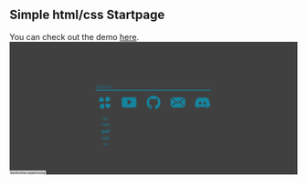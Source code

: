 ## Simple html/css Startpage 
You can check out the demo [here](https://cattech.github.io/Startpage/).
![Screenshot](screenshot/Preview.png)
